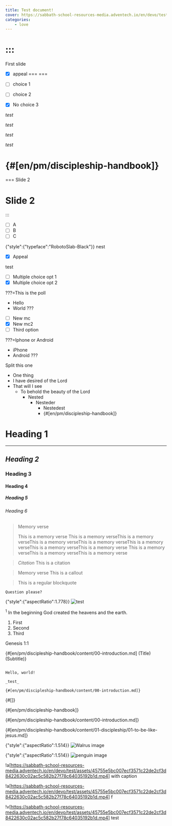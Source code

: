 ```yaml
---
title: Test document!
cover: https://sabbath-school-resources-media.adventech.io/en/devo/test/assets/faee4f59de8091519214a429d2b979b4215305ba147dce3a4c2828d201ee6393.png
categories:
    - love
---
```


:::
===
First slide

- [x] appeal
===
===

- [ ] choice 1
- [ ] choice 2
- [x] No choice 3

_test_

_test_

_test_

_test_

{#[en/pm/discipleship-handbook]}
===
===
Slide 2

Slide 2
===
:::

- [ ] A
- [ ] B
- [ ] C

{"style":{"typeface":"RobotoSlab-Black"}}
nest

- [x] Appeal

test

- [ ] Multiple choice opt 1
- [x] Multiple choice opt 2

???=This is the poll
- Hello
- World
???

- [ ] New mc
- [x] New mc2
- [ ] Third option

???=Iphone or Android
- iPhone
- Android
???

Split this one

- One thing
- I have desired of the Lord
- That will I see
  - To behold the beauty of the Lord
    - Nested
      - Nesteder
        - Nestedest
        - {#[en/pm/discipleship-handbook]}

# Heading 1

---

## _Heading 2_

### Heading 3

#### Heading 4

##### Heading 5

###### Heading 6

> <p>Memory verse</p>
> This is a memory verse This is a memory verseThis is a memory verseThis is a memory verseThis is a memory verseThis is a memory verseThis is a memory verseThis is a memory verse
> This is a memory verseThis is a memory verseThis is a memory verse


> <cite>Citation</cite>
> This is a citation

> <callout>Memory verse</callout>
> This is a callout
 
> This is a regular blockquote


`Question please?`

{"style":{"aspectRatio":1.778}}
![test](60aec3c8b8186d6fc8c0e04c.jpg)

<sup>1</sup> In the beginning God created the heavens and the earth.

1. First
2. Second
3. Third

Genesis 1:1

{#[en/pm/discipleship-handbook/content/00-introduction.md] (Title) (Subtitle)}


```=Additional comments

Hello, world!

_test_

{#[en/pm/discipleship-handbook/content/00-introduction.md]}

```

{#[]}

{#[en/pm/discipleship-handbook]}

{#[en/pm/discipleship-handbook/content/00-introduction.md]}

{#[en/pm/discipleship-handbook/content/01-discipleship/01-to-be-like-jesus.md]}

{"style":{"aspectRatio":1.514}}
![Walrus image](https://sabbath-school-resources-media.adventech.io/en/devo/test/assets/fisherman.jpg)

{"style":{"aspectRatio":1.514}}
![penguin image](https://sabbath-school-resources-media.adventech.io/en/devo/test/assets/fisherman.jpg)

!a[https://sabbath-school-resources-media.adventech.io/en/devo/test/assets/45755e5bc007ecf3571c22de2cf3d8422630c02ac5c582b27f78c64035192b1d.mp4] with caption

!a[https://sabbath-school-resources-media.adventech.io/en/devo/test/assets/45755e5bc007ecf3571c22de2cf3d8422630c02ac5c582b27f78c64035192b1d.mp4] f

!v[https://sabbath-school-resources-media.adventech.io/en/devo/test/assets/45755e5bc007ecf3571c22de2cf3d8422630c02ac5c582b27f78c64035192b1d.mp4] test

